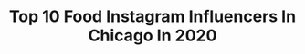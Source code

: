 ---
title: Top 10 Food Instagram Influencers In Chicago In 2020
description: >-
  Find top food Instagram influencers in Chicago in 2020. Most popular hashtags: #foodie #dinner #foodporn #food.
platform: Instagram
profiles:
  - username: "blackfoodlife"
    fullname: >-
      Black Food Life TV
    location: "United States"
    followers: 81548
    engagement: 175
    commentsToLikes: 0.048821
    id: ck15toc0rj33w0i19ocks1117
    verified: false
    hashtags: "#neworleansfoodie, #foodgasms, #blackwomenrun, #columbusfood"
  - username: "rick_bayless"
    fullname: >-
      Rick Bayless
    location: "United States"
    followers: 122926
    engagement: 114
    commentsToLikes: 0.023421
    id: ck138nc19h2n30i1917vyb295
    verified: false
    hashtags: "#toosmalltofail, #saveamericasrestaurants, #saverestaurants, #bigmacorsmallfry"
  - username: "fromuyenwithlove"
    fullname: >-
      Uyen Tran
    location: "United States"
    followers: 16792
    engagement: 206
    commentsToLikes: 0.090272
    id: ck14kh6nypi0t0i19e83bp870
    verified: false
    hashtags: "#happybirthdaychicago, #handsinframe, #comfortfoods, #jenisicecream"
  - username: "fabsoopark"
    fullname: >-
      Chicago Food & Travel
    location: "United States"
    followers: 36662
    engagement: 88
    commentsToLikes: 0.048763
    id: ck0w3iuzbtn160i199zlvm9qx
    verified: false
    hashtags: "#dollypartonchallange, #evanstoneats, #fabfoodbaby, #chicagonorthshore"
  - username: "312food"
    fullname: >-
      Chicago Food Blogger • 312food
    location: "United States"
    followers: 107728
    engagement: 118
    commentsToLikes: 0.074325
    id: ck5zjfr9thicd0i14509zhc7z
    verified: false
    hashtags: "#restaurantrecovery, #shamrockmcflurry, #contest, #sponsored"
  - username: "chef.edtinoco"
    fullname: >-
      Ed Tinoco
    location: "United States"
    followers: 21052
    engagement: 360
    commentsToLikes: 0.028556
    id: ck14iu9m2h7990i19tpi1feim
    verified: false
    hashtags: "#pistachio, #chefsofinstagram, #chefstable, #restaurant"
  - username: "grbestbites"
    fullname: >-
      Marb + Shella
    location: "United States"
    followers: 12222
    engagement: 621
    commentsToLikes: 0.072502
    id: ck6ueqhmpshw90j71i1ykkfu6
    verified: false
    hashtags: "#foodinfluencer, #tocino, #tonkatsu, #dailyfoodfeed"
  - username: "halesyeahchi"
    fullname: >-
      Haley Kathryn ✨
    location: "United States"
    followers: 7747
    engagement: 716
    commentsToLikes: 0.174962
    id: ck8tdramq4ho60j78a7ipxz59
    verified: false
    hashtags: "#itsthelittlethings"
  - username: "brownskinbeautiful_"
    fullname: >-
      Chicago Blogger - Ebony
    location: "United States"
    followers: 43941
    engagement: 209
    commentsToLikes: 0.095748
    id: ck134d76gvved0i19q7zcgydr
    verified: false
    hashtags: "#protectivestyles, #blackgirlmagic, #everevepartner, #headwrap"
  - username: "emmierosenblum"
    fullname: >-
      Emmie
    location: "United States"
    followers: 17703
    engagement: 361
    commentsToLikes: 0.048044
    id: ck5cishuntaci0i117n2a9el5
    verified: false
    hashtags: "#daylightphotography, #didierfarms, #winterbreak, #hanukkah"
---
